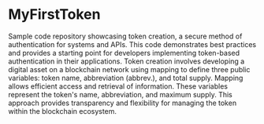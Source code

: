 # MyFirstToken
Sample code repository showcasing token creation, a secure method of authentication for systems and APIs. This code demonstrates best practices and provides a starting point for developers implementing token-based authentication in their applications.
Token creation involves developing a digital asset on a blockchain network using mapping to define three public variables: token name, abbreviation (abbrev.), and total supply. Mapping allows efficient access and retrieval of information. These variables represent the token's name, abbreviation, and maximum supply. This approach provides transparency and flexibility for managing the token within the blockchain ecosystem.
